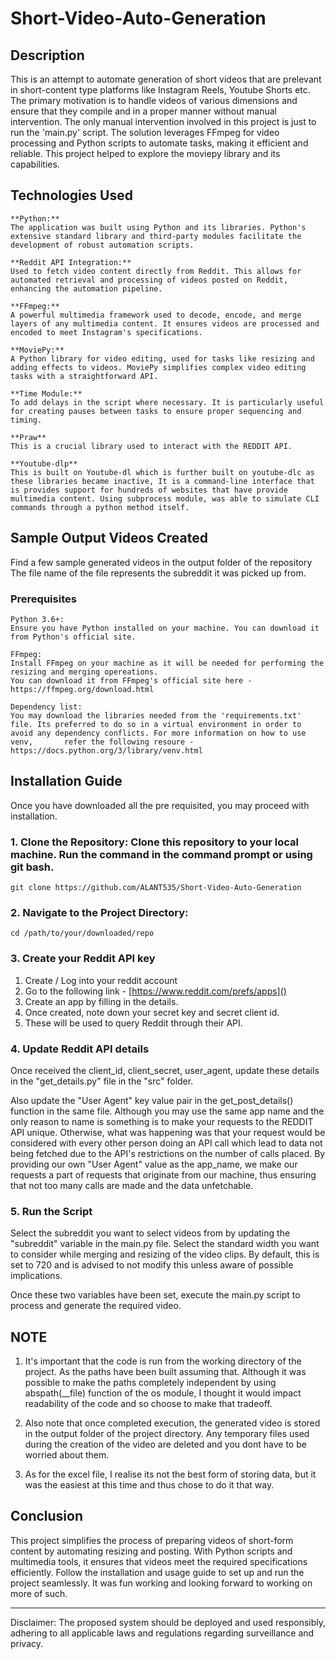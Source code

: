 # Short-Video-Auto-Generation

## Description

This is an attempt to automate generation of short videos that are prelevant in short-content type platforms like Instagram Reels, Youtube Shorts etc. The primary motivation is to handle videos of various dimensions and ensure that they compile and in a proper manner without manual intervention. The only manual intervention involved in this project is just to run the 'main.py' script. The solution leverages FFmpeg for video processing and Python scripts to automate tasks, making it efficient and reliable. This project helped to explore the moviepy library and its capabilities.

## Technologies Used

    **Python:** 
    The application was built using Python and its libraries. Python's extensive standard library and third-party modules facilitate the development of robust automation scripts.
    
    **Reddit API Integration:** 
    Used to fetch video content directly from Reddit. This allows for automated retrieval and processing of videos posted on Reddit, enhancing the automation pipeline.
    
    **FFmpeg:** 
    A powerful multimedia framework used to decode, encode, and merge layers of any multimedia content. It ensures videos are processed and encoded to meet Instagram's specifications.
    
    **MoviePy:** 
    A Python library for video editing, used for tasks like resizing and adding effects to videos. MoviePy simplifies complex video editing tasks with a straightforward API.
    
    **Time Module:** 
    To add delays in the script where necessary. It is particularly useful for creating pauses between tasks to ensure proper sequencing and timing.

    **Praw**
    This is a crucial library used to interact with the REDDIT API.

    **Youtube-dlp**
    This is built on Youtube-dl which is further built on youtube-dlc as these libraries became inactive, It is a command-line interface that is provides support for hundreds of websites that have provide multimedia content. Using subprocess module, was able to simulate CLI commands through a python method itself.


## Sample Output Videos Created

Find a few sample generated videos in the output folder of the repository
The file name of the file represents the subreddit it was picked up from.


### Prerequisites

    Python 3.6+: 
    Ensure you have Python installed on your machine. You can download it from Python's official site.
    
    FFmpeg: 
    Install FFmpeg on your machine as it will be needed for performing the resizing and merging opereations. 
    You can download it from FFmpeg's official site here - https://ffmpeg.org/download.html
    
    Dependency list:
    You may download the libraries needed from the 'requirements.txt' file. Its preferred to do so in a virtual environment in order to avoid any dependency conflicts. For more information on how to use venv,       refer the following resoure - https://docs.python.org/3/library/venv.html


## Installation Guide

Once you have downloaded all the pre requisited, you may proceed with installation.

### 1. Clone the Repository: Clone this repository to your local machine. Run the command in the command prompt or using git bash.

```
git clone https://github.com/ALANT535/Short-Video-Auto-Generation
```

### 2. Navigate to the Project Directory:

```
cd /path/to/your/downloaded/repo
```

### 3. Create your Reddit API key

1. Create / Log into your reddit account
2. Go to the following link - [https://www.reddit.com/prefs/apps]()
3. Create an app by filling in the details.
4. Once created, note down your secret key and secret client id.
5. These will be used to query Reddit through their API.


### 4. Update Reddit API details

Once received the client_id, client_secret, user_agent, update these details in the "get_details.py" file in the "src" folder.

Also update the "User Agent" key value pair in the get_post_details() function in the same file. Although you may use the same app name and the only reason to name is something is to make your requests to the REDDIT API unique. Otherwise, what was happening was that your request would be considered with every other person doing an API call which lead to data not being fetched due to the API's restrictions on the number of calls placed. By providing our own "User Agent" value as the app_name, we make our requests a part of requests that originate from our machine, thus ensuring that not too many calls are made and the data unfetchable.


### 5. Run the Script

Select the subreddit you want to select videos from by updating the "subreddit" variable in the main.py file.
Select the standard width you want to consider while merging and resizing of the video clips. By default, this is set to 720 and is advised to not modify this unless aware of possible implications.

Once these two variables have been set, execute the main.py script to process and generate the required video.

## NOTE

1. It's important that the code is run from the working directory of the project. As the paths have been built assuming that. Although it was possible to make the paths completely independent by using abspath(__file) function of the os module, I thought it would impact readability of the code and so choose to make that tradeoff.

2. Also note that once completed execution, the generated video is stored in the output folder of the project directory. Any temporary files used during the creation of the video are deleted and you dont have to be worried about them.

3. As for the excel file, I realise its not the best form of storing data, but it was the easiest at this time and thus chose to do it that way.

## Conclusion
This project simplifies the process of preparing videos of short-form content by automating resizing and posting. With Python scripts and multimedia tools, it ensures that videos meet the required specifications efficiently. Follow the installation and usage guide to set up and run the project seamlessly. It was fun working and looking forward to working on more of such.

***

Disclaimer: The proposed system should be deployed and used responsibly, adhering to all applicable laws and regulations regarding surveillance and privacy.
